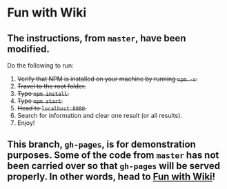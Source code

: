 # Fun with Wiki

## The instructions, from `master`, have been modified.
Do the following to run:
  1. ~~Verify that NPM is installed on your machine by running `npm -v`.~~
  2. ~~Travel to the root folder.~~
  3. ~~Type `npm install`.~~
  4. ~~Type `npm start`.~~
  5. ~~Head to `localhost:8080`.~~
  6. Search for information and clear one result (or all results).
  7. Enjoy!

## This branch, `gh-pages`, is for demonstration purposes. Some of the code from `master` has not been carried over so that `gh-pages` will be served properly. In other words, head to [Fun with Wiki](https://feedthemind.github.io/funWithWiki)!
